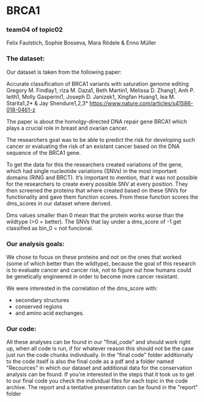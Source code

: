 # BRCA1

### team04 of topic02 
Felix Faulstich, Sophie Bosseva, Mara Rödele & Enno Müller
 

### The dataset:

Our dataset is taken from the following paper: <br>

Accurate classification of BRCA1 variants with saturation genome editing
Gregory M. Findlay1, riza M. Daza1, Beth Martin1, Melissa D. Zhang1, Anh P. leith1, Molly Gasperini1, Joseph D. Janizek1, Xingfan Huang1, lea M. Starita1,2* & Jay Shendure1,2,3*
https://www.nature.com/articles/s41586-018-0461-z <br>

The paper is about the homolgy-directed DNA repair gene BRCA1 which plays a crucial role in breast and ovarian cancer. <br>

The researchers goal was to be able to predict the risk for developing such cancer or evaluating the risk of an existant cancer based on the DNA sequence of the BRCA1 gene. <br>

To get the data for this the researchers created variations of the gene, which had single nucleotide variations (SNVs) in the most important domains (RING and BRCT). It’s important to mention, that it was not possible for the researchers to create every possible SNV at every position. They then screened the proteins that where created based on these SNVs for functionality and gave them function scores. From these function scores the dms_scores in our dataset where derived. <br>

Dms values smaller than 0 mean that the protein works worse than the wildtype (>0 = better). 
The SNVs that lay under a dms_score of -1 get classified as bin_0 = not funcional. <br>

### Our analysis goals:

We chose to focus on these proteins and not on the ones that worked (some of which better than the wildtype), because the goal of this research is to evaluate cancer and cancer risk, not to figure out how humans could be genetically engineered in order to become more cancer resistant. <br>

We were interested in the correlation of the dms_score with:
- secondary structures 
- conserved regions
- and amino acid exchanges.

### Our code:

All these analyses can be found in our "final_code" and should work right up, when all code is run, if for whatever reason this should not be the case just run the code chunks individually. In the "final code" folder  additionally to the code itself is also the final code as a pdf and a folder named "Recources" in which our dataset and additional data for the conservation analysis can be found.
If you're interested in the steps that it took us to get to our final code you check the individual files for each topic in the code archive.
The report and a tentative presentation can be found in the "report" folder